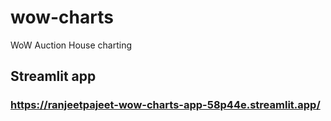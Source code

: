 # wow-charts
WoW Auction House charting

## Streamlit app
### https://ranjeetpajeet-wow-charts-app-58p44e.streamlit.app/
